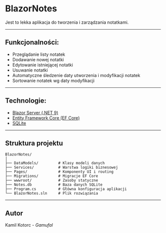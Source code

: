 # BlazorNotes
Jest to lekka aplikacja do tworzenia i zarządzania notatkami.

---

## Funkcjonalności:

- Przeglądanie listy notatek
- Dodawanie nowej notatki
- Edytowanie istniejącej notatki
- Usuwanie notatki
- Automatyczne śledzenie daty utworzenia i modyfikacji notatek
- Sortowanie notatek wg daty modyfikacji

---

## Technologie:

- [Blazor Server (.NET 9)](https://dotnet.microsoft.com/en-us/apps/aspnet/web-apps/blazor)
- [Entity Framework Core (EF Core)](https://learn.microsoft.com/en-us/ef/core/)
- [SQLite](https://www.sqlite.org/index.html)

---

## Struktura projektu

```
BlazorNotes/
│
├── DataModels/         # Klasy modeli danych
├── Services/           # Warstwa logiki biznesowej 
├── Pages/              # Komponenty UI i routing 
├── Migrations/         # Migracje EF Core
├── wwwroot/            # Zasoby statyczne
├── Notes.db            # Baza danych SQLite
├── Program.cs          # Główna konfiguracja aplikacji
└── BlazorNotes.sln     # Plik rozwiązania
```
---

## Autor
Kamil Kotorc - *Gamufal*
